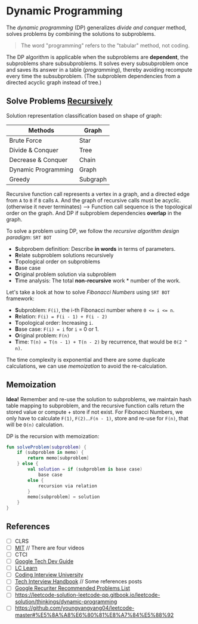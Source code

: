 # Dynamic Programming
The *dynamic programming* (DP) generalizes *divide and conquer* method, solves problems by combining the solutions to subproblems.

> The word "programming" refers to the "tabular" method, not coding.

The DP algorithm is applicable when the subproblems are **dependent**, the subproblems share subsubproblems. It solves every subsubproblem once and saves its answer in a table (*programming*), thereby avoiding recompute every time the subsubproblem. (The subproblem dependencies from a directed acyclic graph instead of tree.)

## Solve Problems [Recursively](../topics/recursion.md)
Solution representation classification based on shape of graph:

| Methods             | Graph   |
|---------------------|---------|
| Brute Force         | Star    |
| Divide & Conquer    | Tree    |
| Decrease & Conquer  | Chain   |
| Dynamic Programming | Graph   |
| Greedy              | Subgraph|

Recursive function call represents a vertex in a graph, and a directed edge from `A` to `B` if `B` calls `A`. And the graph of recursive calls must be acyclic. (otherwise it never terminates) --> Function call sequence is the topological order on the graph. And DP if subproblem dependencies **overlap** in the graph.

To solve a problem using DP, we follow the *recursive algorithm design paradigm*: `SRT BOT`
* **S**ubprobem definition: Describe **in words** in terms of parameters.
* **R**elate subproblem solutions recursively
* **T**opological order on subproblems
* **B**ase case
* **O**riginal problem solution via subproblem
* **T**ime analysis: The total **non-recursive** work * number of the work.

Let's take a look at how to solve *Fibonacci Numbers* using `SRT BOT` framework:
* **S**ubproblem: `F(i)`, the i-th Fibonacci number where `0 <= i <= n`.
* **R**elation: `F(i) = F(i - 1) + F(i - 2)`
* **T**opological order: Increasing `i`.
* **B**ase case: `F(i) = i` for `i` = 0 or 1.
* **O**riginal problem: `F(n)`
* **T**ime: `T(n) = T(n - 1) + T(n - 2)` by recurrence, that would be `Θ(2 ^ n)`.

The time complexity is exponential and there are some duplicate calculations, we can use *memoization* to avoid the re-calculation.

## Memoization
**Idea!** Remember and re-use the solution to subproblems, we maintain hash table mapping to subproblem, and the recursive function calls return the stored value or compute + store if not exist. For Fibonacci Numbers, we only have to calculate `F(1)`, `F(2)`...`F(n - 1)`, store and re-use for `F(n)`, that will be `O(n)` calculation.

DP is the recursion with memoization:

```kotlin
fun solveProblem(subproblem) {
    if (subproblem in memo) {
        return memo[subproblem]
    } else {
        val solution = if (subproblem is base case) 
            base case
        else {
            recursion via relation
        }
        memo[subproblem] = solution
    }
}
```

## References
- [ ] CLRS
- [ ] [MIT](https://ocw.mit.edu/courses/6-006-introduction-to-algorithms-spring-2020/resources/lecture-15-dynamic-programming-part-1-srtbot-fib-dags-bowling/) // There are four videos
- [ ] CTCI
- [ ] [Google Tech Dev Guide](https://techdevguide.withgoogle.com/paths/data-structures-and-algorithms/#sequence-9)
- [ ] [LC Learn](https://leetcode.com/explore/learn/)
- [ ] [Coding Interview University](https://github.com/jwasham/coding-interview-university#dynamic-programming)
- [ ] [Tech Interview Handbook](https://www.techinterviewhandbook.org/algorithms/dynamic-programming/) // Some references posts
- [ ] [Google Recuriter Recommended Problems List](https://turingplanet.org/2020/09/18/leetcode_planning_list/)
- [ ] https://leetcode-solution-leetcode-pp.gitbook.io/leetcode-solution/thinkings/dynamic-programming
- [ ] https://github.com/youngyangyang04/leetcode-master#%E5%8A%A8%E6%80%81%E8%A7%84%E5%88%92